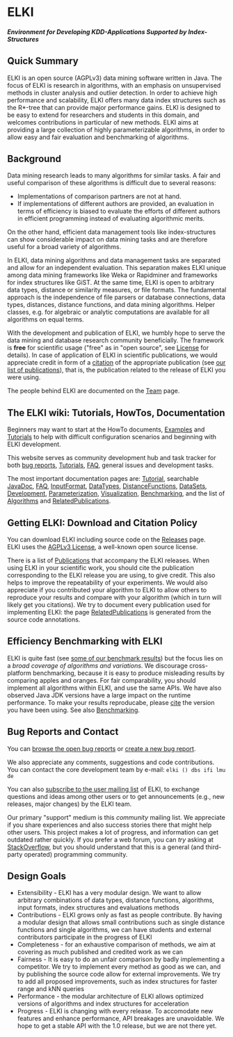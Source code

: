 # ELKI
##### Environment for Developing KDD-Applications Supported by Index-Structures

## Quick Summary
ELKI is an open source (AGPLv3) data mining software written in Java. The focus of ELKI is research in algorithms, with an emphasis on unsupervised methods in cluster analysis and outlier detection.
In order to achieve high performance and scalability, ELKI offers many data index structures such as the R*-tree that can provide major performance gains.
ELKI is designed to be easy to extend for researchers and students in this domain, and welcomes contributions in particular of new methods.
ELKI aims at providing a large collection of highly parameterizable algorithms, in order to allow easy and fair evaluation and benchmarking of algorithms. 

## Background

Data mining research leads to many algorithms for similar tasks. A fair and useful comparison of these algorithms is difficult due to several reasons:
 * Implementations of comparison partners are not at hand.
 * If implementations of different authors are provided, an evaluation in terms of efficiency is biased to evaluate the efforts of different authors in efficient programming instead of evaluating algorithmic merits.

On the other hand, efficient data management tools like index-structures can show considerable impact on data mining tasks and are therefore useful for a broad variety of algorithms.

In ELKI, data mining algorithms and data management tasks are separated and allow for an independent evaluation. This separation makes ELKI unique among data mining frameworks like Weka or Rapidminer and frameworks for index structures like GiST. At the same time, ELKI is open to arbitrary data types, distance or similarity measures, or file formats. The fundamental approach is the independence of file parsers or database connections, data types, distances, distance functions, and data mining algorithms. Helper classes, e.g. for algebraic or analytic computations are available for all algorithms on equal terms.


With the development and publication of ELKI, we humbly hope to serve the data mining and database research community beneficially. The framework is **free** for scientific usage ("free" as in "open source", see [License](http://elki.dbs.ifi.lmu.de/wiki/License) for details). In case of application of ELKI in scientific publications, we would appreciate credit in form of a [citation](http://elki.dbs.ifi.lmu.de/wiki/Publications) of the appropriate publication (see [our list of publications](http://elki.dbs.ifi.lmu.de/wiki/Publications)), that is, the publication related to the release of ELKI you were using.

The people behind ELKI are documented on the [Team](http://elki.dbs.ifi.lmu.de/wiki/Team) page.


## The ELKI wiki: Tutorials, HowTos, Documentation

Beginners may want to start at the HowTo documents, [Examples](http://elki.dbs.ifi.lmu.de/wiki/Examples) and [Tutorials](http://elki.dbs.ifi.lmu.de/wiki/Tutorial) to help with difficult configuration scenarios and beginning with ELKI development.

This website serves as community development hub and task tracker for both [bug reports](http://elki.dbs.ifi.lmu.de/report/1), [Tutorials](http://elki.dbs.ifi.lmu.de/wiki/Tutorial), [FAQ](http://elki.dbs.ifi.lmu.de/wiki/FAQ), general issues and development tasks.

The most important documentation pages are: [Tutorial](http://elki.dbs.ifi.lmu.de/wiki/Tutorial), searchable [JavaDoc]((http://elki.dbs.ifi.lmu.de/wiki/JavaDoc)), [FAQ](http://elki.dbs.ifi.lmu.de/wiki/FAQ),
[InputFormat](http://elki.dbs.ifi.lmu.de/wiki/InputFormat), [DataTypes](http://elki.dbs.ifi.lmu.de/wiki/DataTypes), [DistanceFunctions](http://elki.dbs.ifi.lmu.de/wiki/DistanceFunctions), [DataSets](http://elki.dbs.ifi.lmu.de/wiki/DataSets), [Development](http://elki.dbs.ifi.lmu.de/wiki/Development), [Parameterization](http://elki.dbs.ifi.lmu.de/wiki/Parameterization),
[Visualization](http://elki.dbs.ifi.lmu.de/wiki/Visualization), [Benchmarking](http://elki.dbs.ifi.lmu.de/wiki/Benchmarking), and the
list of [Algorithms](http://elki.dbs.ifi.lmu.de/wiki/Algorithms) and [RelatedPublications](http://elki.dbs.ifi.lmu.de/wiki/RelatedPublications).

## Getting ELKI: Download and Citation Policy

You can download ELKI including source code on the [Releases](http://elki.dbs.ifi.lmu.de/wiki/Releases) page.<br /> ELKI uses the [AGPLv3 License](http://elki.dbs.ifi.lmu.de/wiki/License), a well-known open source license.

There is a list of [Publications](http://elki.dbs.ifi.lmu.de/wiki/Publications) that accompany the ELKI releases. When using ELKI in your scientific work, you should cite the publication corresponding to the ELKI release you are using, to give credit. This also helps to improve the repeatability of your experiments. We would also appreciate if you contributed your algorithm to ELKI to allow others to reproduce your results and compare with your algorithm (which in turn will likely get you citations). We try to document every publication used for implementing ELKI: the page [RelatedPublications](http://elki.dbs.ifi.lmu.de/wiki/RelatedPublications) is generated from the source code annotations.

## Efficiency Benchmarking with ELKI

ELKI is quite fast (see [some of our benchmark results](http://elki.dbs.ifi.lmu.de/wiki/Benchmarking)) but the focus lies on a *broad coverage of algorithms and variations*.
We discourage cross-platform benchmarking, because it is easy to produce misleading results by comparing apples and oranges. For fair comparability, you should implement all algorithms within ELKI, and use the same APIs. We have also observed Java JDK versions have a large impact on the runtime performance. To make your results reproducabe, please [cite](http://elki.dbs.ifi.lmu.de/wiki/Publications) the version you have been using. See also [Benchmarking](http://elki.dbs.ifi.lmu.de/wiki/Benchmarking).


## Bug Reports and Contact

You can [browse the open bug reports](http://elki.dbs.ifi.lmu.de/report/1) or [create a new bug report](http://elki.dbs.ifi.lmu.de/newticket).

We also appreciate any comments, suggestions and code contributions.<br/> You can contact the core development team by e-mail: `elki () dbs ifi lmu de`

You can also [subscribe to the user mailing list](https://tools.rz.ifi.lmu.de/mailman/listinfo/elki-user) of ELKI, to exchange questions and ideas among other users or to get announcements (e.g., new releases, major changes) by the ELKI team.

Our primary "support" medium is this *community* mailing list. We appreciate if you share experiences and also success stories there that might help other users. This project makes a lot of progress, and information can get outdated rather quickly. If you prefer a web forum, you can *try* asking at [StackOverflow](http://www.stackoverflow.com/), but you should understand that this is a general (and third-party operated) programming community.

## Design Goals

 * Extensibility - ELKI has a very modular design. We want to allow arbitrary combinations of data types, distance functions, algorithms, input formats, index structures and evaluations methods
 * Contributions - ELKI grows only as fast as people contribute. By having a modular design that allows small contributions such as single distance functions and single algorithms, we can have students and external contributors participate in the progress of ELKI
 * Completeness - for an exhaustive comparison of methods, we aim at covering as much published and credited work as we can
 * Fairness - It is easy to do an unfair comparison by badly implementing a competitor. We try to implement every method as good as we can, and by publishing the source code allow for external improvements. We try to add all proposed improvements, such as index structures for faster range and kNN queries
 * Performance - the modular architecture of ELKI allows optimized versions of algorithms and index structures for acceleration
 * Progress - ELKI is changing with every release. To accomodate new features and enhance performance, API breakages are unavoidable. We hope to get a stable API with the 1.0 release, but we are not there yet.